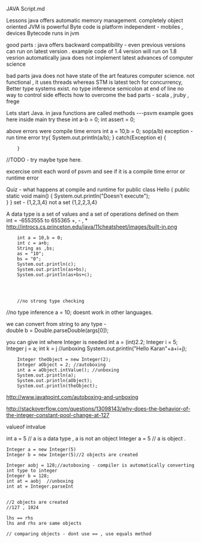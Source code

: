 JAVA Script.md

Lessons
java offers automatic memory management.
completely object oriented
JVM is powerful
Byte code is platform independent - mobiles , devices
Bytecode runs in jvm

good parts :
java offers backward compatibility - even previous versions can run on latest version .
example code of 1.4 version will run on 1.8 vesrion automatically
java does not implement latest advances of computer science



bad parts
java does not have state of the art features computer science.
not functional , it uses threads whereas STM is latest tech for concurrency, Better type systems exist.
no type inference
semicolon at end of line
no way to control side effects
how to overcome the bad parts - scala , jruby , frege

Lets start Java.
in java functions are called methods
---psvm example goes here 
inside main try these
int a-b = 0;
int assert = 0;

above errors were compile time errors
int a = 10,b = 0;
sop(a/b)
exception - run time error
try{
		System.out.println(a/b);
	}
	catch(Exception e)
		{

		}

//TODO - try maybe type here.

excercise
omit each word of psvm and see if it is a compile time error or runtime error

Quiz - what happens at compile and runtime for 
public class Hello {
   public static void main() {
      System.out.println("Doesn't execute");   
   }
}
set - {1,2,3,4} 
not a set {1,2,2,3,4}

A data type is a set of values and a set of operations defined on them  
int = -6553555 to 655365 +, - , *
http://introcs.cs.princeton.edu/java/11cheatsheet/images/built-in.png

        int a = 10,b = 0;
		int c = a+b;
		String as ,bs;
		as = "10";
		bs = "0";
		System.out.println(c);
		System.out.println(as+bs);
		System.out.println(as+bs+c);


		
		
		//no strong type checking

//no type inference 
a = 10;
doesnt work in other languages.


we can convert from string to any type -     
double b = Double.parseDouble(args[0]);


you can give int where Integer is needed
		int a = (int)2.2;
		Integer i = 5;
		Integer j = a;
		int k = j //unboxing
		System.out.println("Hello Karan"+a+i+j);
		
		Integer theObject = new Integer(2);
		Integer aObject = 2; //autoboxing
		int a = aObject.intValue(); //unboxing
		System.out.println(a);
		System.out.println(aObject);
		System.out.println(theObject);
http://www.javatpoint.com/autoboxing-and-unboxing

http://stackoverflow.com/questions/13098143/why-does-the-behavior-of-the-integer-constant-pool-change-at-127

valueof
intvalue

int a = 5  // a is a data type , a is not an object
	Integer a = 5 // a is object .

	Integer a = new Integer(5)
	Integer b = new Integer(5)//2 objects are created

	Integer aobj = 128;//autoboxing - compiler is automatically converting int type to integer
	Integer b = 128;
	int at = aobj  //unboxing
	int at = Integer.parseInt


	//2 objects are created
	//127 , 1024

	lhs == rhs
	lhs and rhs are same objects

	// comparing objects - dont use == , use equals method